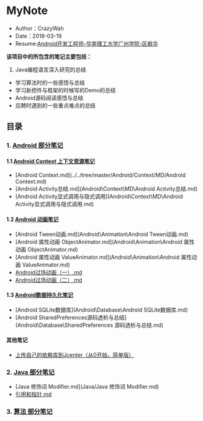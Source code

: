 # MyNote
* Author：CrazyWah
* Date：2018-03-19
* Resume:[Android开发工程师-华南理工大学广州学院-区枫华](blob/master/Android开发工程师_华南理工大学广州学院_13570371569.pdf)

**该项目中的所包含的笔记主要包括：**

1. Java编程语言深入研究的总结
* 学习算法时的一些感悟与总结
* 学习新控件与框架的时候写的Demo的总结
* Android源码阅读感悟与总结
* 应聘时遇到的一些重点难点的总结

## 目录
### 1. [Android 部分笔记]()
#### 1.1 [Android Context 上下文资源笔记]()
* [Android Context.md](../../tree/master/Android/Context/MD/Android Context.md)
* [Android Activity总结.md](Android\Context\MD\Android Activity总结.md)
* [Android Activity显式调用与隐式调用](Android\Context\MD\Android Activity显式调用与隐式调用.md)

#### 1.2 [Android 动画笔记]()
* [Android Tween动画.md](Android\Animation\Android Tween动画.md)
* [Android 属性动画 ObjectAnimator.md](Android\Animation\Android 属性动画 ObjectAnimator.md)
* [Android 属性动画 ValueAnimator.md](Android\Animation\Android 属性动画 ValueAnimator.md)
* [Android过场动画（一）.md](Android\Animation\Android过场动画（一）.md)
* [Android过场动画（二）.md](Android\Animation\Android过场动画（二）.md)

#### 1.3 [Android数据持久化笔记]()  
* [Android SQLite数据库](Android\Database\Android SQLite数据库.md)
* [Android SharedPreferences源码透析与总结](Android\Database\SharedPreferences 源码透析与总结.md)

#### 其他笔记
* [上传自己的依赖库到Jcenter（从0开始，简单版）]()

### 2. [Java 部分笔记](/Java/)
* [Java 修饰词 Modifier.md](Java/Java 修饰词 Modifier.md)
* [引用和指针.md](Java/引用和指针.md)

### 3. [算法 部分笔记]()
